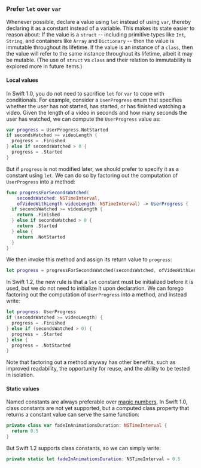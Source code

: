 ### Prefer `let` over `var`

Whenever possible, declare a value using `let` instead of using `var`, thereby declaring it as a constant instead of a variable. This makes its state easier to reason about: If the value is a `struct` -- including primitive types like `Int`, `String`, and containers like `Array` and `Dictionary` -- then the value is immutable throughout its lifetime. If the value is an instance of a `class`, then the value will refer to the same instance throughout its lifetime, albeit it may be mutable. (The use of `struct` vs `class` and their relation to immutability is explored more in future items.)

#### Local values

In Swift 1.0, you do not need to sacrifice `let` for `var` to cope with conditionals. For example, consider a `UserProgress` enum that specifies whether the user has not started, has started, or has finished watching a video. Given the length of a video in seconds and how many seconds the user has watched, we can compute the `UserProgress` value as:

```swift
var progress = UserProgress.NotStarted
if secondsWatched >= videoLength {
  progress = .Finished
} else if secondsWatched > 0 {
  progress = .Started
}
```

But if `progress` is not modified later, we should prefer to specify it as a constant using `let`. We can do so by factoring out the computation of `UserProgress` into a method:

```swift
func progressForSecondsWatched(
    secondsWatched: NSTimeInterval,
    ofVideoWithLength videoLength: NSTimeInterval) -> UserProgress {
  if secondsWatched >= videoLength {
    return .Finished
  } else if secondsWatched > 0 {
    return .Started
  } else {
    return .NotStarted
  }
}
```

We then invoke this method and assign its return value to `progress`:

```swift
let progress = progressForSecondsWatched(secondsWatched, ofVideoWithLength: videoLength)
```

In Swift 1.2, the new rule is that a `let` constant must be initialized before it is used, but we do not need to initialize it upon declaration. We can forego factoring out the computation of `UserProgress` into a method, and instead write:

```swift
let progress: UserProgress
if (secondsWatched >= videoLength) {
  progress = .Finished
} else if (secondsWatched > 0) {
  progress = .Started
} else {
  progress = .NotStarted
}
```

Note that factoring out a method anyway has other benefits, such as improved readability, the opportunity for reuse, and the ability to be tested in isolation.

#### Static values

Named constants are always preferable over [magic numbers](http://en.wikipedia.org/wiki/Magic_number_%28programming%29). In Swift 1.0, class constants are not yet supported, but a computed class property that returns a constant value can serve the same function:

```swift
private class var fadeInAnimationsDuration: NSTimeInterval {
  return 0.5
}
```

But Swift 1.2 supports class constants, so we can simply write:

```swift
private static let fadeInAnimationsDuration: NSTimeInterval = 0.5
```

